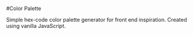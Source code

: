 #Color Palette

Simple hex-code color palette generator for front end inspiration. Created using vanilla JavaScript.
